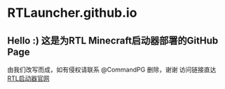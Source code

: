 # RTLauncher.github.io
## Hello :)  这是为RTL Minecraft启动器部署的GitHub Page

由我们改写而成，如有侵权请联系 @CommandPG 删除，谢谢
访问链接直达 [RTL启动器官网](https://rtlauncher.github.io/)
